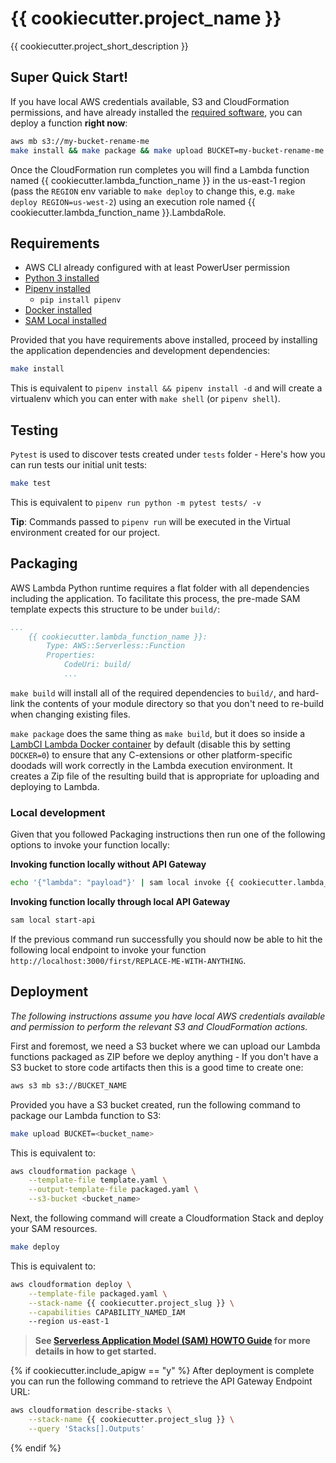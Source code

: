 # {{ cookiecutter.project_name }}

{{ cookiecutter.project_short_description }}

## Super Quick Start!
If you have local AWS credentials available, S3 and CloudFormation permissions, and have already installed the [required software](#requirements), you can deploy a function **right now**:

```bash
aws mb s3://my-bucket-rename-me
make install && make package && make upload BUCKET=my-bucket-rename-me && make deploy
```

Once the CloudFormation run completes you will find a Lambda function named {{ cookiecutter.lambda_function_name }} in the us-east-1 region (pass the `REGION` env variable to `make deploy` to change this, e.g. `make deploy REGION=us-west-2`) using an execution role named {{ cookiecutter.lambda_function_name }}.LambdaRole.

## Requirements

* AWS CLI already configured with at least PowerUser permission
* [Python 3 installed](https://www.python.org/downloads/)
* [Pipenv installed](https://github.com/pypa/pipenv)
    - `pip install pipenv`
* [Docker installed](https://www.docker.com/community-edition)
* [SAM Local installed](https://github.com/awslabs/aws-sam-local) 

Provided that you have requirements above installed, proceed by installing the application dependencies and development dependencies:

```bash
make install
```

This is equivalent to `pipenv install && pipenv install -d` and will create a virtualenv which you can enter with `make shell` (or `pipenv shell`).

## Testing

`Pytest` is used to discover tests created under `tests` folder - Here's how you can run tests our initial unit tests:

```bash
make test
```

This is equivalent to `pipenv run python -m pytest tests/ -v`

**Tip**: Commands passed to `pipenv run` will be executed in the Virtual environment created for our project.

## Packaging

AWS Lambda Python runtime requires a flat folder with all dependencies including the application. To facilitate this process, the pre-made SAM template expects this structure to be under `build/`:

```yaml
...
    {{ cookiecutter.lambda_function_name }}:
        Type: AWS::Serverless::Function
        Properties:
            CodeUri: build/
            ...
```

`make build` will install all of the required dependencies to `build/`, and hard-link the contents of your module directory so that you don't need to re-build when changing existing files.

`make package` does the same thing as `make build`, but it does so inside a [LambCI Lambda Docker container](https://hub.docker.com/r/lambci/lambda/) by default (disable this by setting `DOCKER=0`) to ensure that any C-extensions or other platform-specific doodads will work correctly in the Lambda execution environment. It creates a Zip file of the resulting build that is appropriate for uploading and deploying to Lambda.

### Local development

Given that you followed Packaging instructions then run one of the following options to invoke your function locally:

**Invoking function locally without API Gateway**

```bash
echo '{"lambda": "payload"}' | sam local invoke {{ cookiecutter.lambda_function_name }}
```

**Invoking function locally through local API Gateway**

```bash
sam local start-api
```

If the previous command run successfully you should now be able to hit the following local endpoint to invoke your function `http://localhost:3000/first/REPLACE-ME-WITH-ANYTHING`.

## Deployment

*The following instructions assume you have local AWS credentials available and permission to perform the relevant S3 and CloudFormation actions.*

First and foremost, we need a S3 bucket where we can upload our Lambda functions packaged as ZIP before we deploy anything - If you don't have a S3 bucket to store code artifacts then this is a good time to create one:

```bash
aws s3 mb s3://BUCKET_NAME
```

Provided you have a S3 bucket created, run the following command to package our Lambda function to S3:
```bash
make upload BUCKET=<bucket_name>
```

This is equivalent to:
```bash
aws cloudformation package \
    --template-file template.yaml \
    --output-template-file packaged.yaml \
    --s3-bucket <bucket_name>
```

Next, the following command will create a Cloudformation Stack and deploy your SAM resources.

```bash
make deploy
```

This is equivalent to:
```bash
aws cloudformation deploy \
    --template-file packaged.yaml \
    --stack-name {{ cookiecutter.project_slug }} \
    --capabilities CAPABILITY_NAMED_IAM
    --region us-east-1
```

> **See [Serverless Application Model (SAM) HOWTO Guide](https://github.com/awslabs/serverless-application-model/blob/master/HOWTO.md) for more details in how to get started.**

{% if cookiecutter.include_apigw == "y" %}
After deployment is complete you can run the following command to retrieve the API Gateway Endpoint URL:

```bash
aws cloudformation describe-stacks \
    --stack-name {{ cookiecutter.project_slug }} \
    --query 'Stacks[].Outputs'
``` 
{% endif %}

